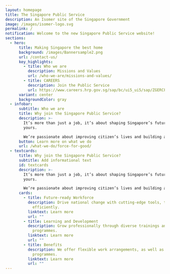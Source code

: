 ```yaml
---
layout: homepage
title: The Singapore Public Service
description: An Isomer site of the Singapore Government
image: /images/isomer-logo.svg
permalink: /
notification: Welcome to the new Singapore Public Service website!
sections:
  - hero:
      title: Making Singapore the best home
      background: /images/Bannersample2.png
      url: /contact-us/
      key_highlights:
        - title: Who we are
          description: Missions and Values
          url: /who-we-are/missions-and-values/
        - title: CAREERS
          description: Join the Public Service
          url: https://www.careers.hrp.gov.sg/sap/bc/ui5_ui5/sap/ZGERCFA004/index.html
      variant: center
      backgroundColor: gray
  - infobar:
      subtitle: Who we are
      title: Why join the Singapore Public Service?
      description: >-
        It’s more than just a job, it’s about shaping Singapore’s future and
        yours.

        We’re passionate about improving citizen’s lives and building a better tomorrow.
      button: Learn more on what we do
      url: /what-we-do/force-for-good/
  - textcards:
      title: Why join the Singapore Public Service?
      subtitle: Add informational text
      id: textcards
      description: >-
        It’s more than just a job, it’s about shaping Singapore’s future and
        yours.

        We’re passionate about improving citizen’s lives and building a better tomorrow.
      cards:
        - title: Future-ready Workforce
          description: Drive national change with cutting-edge tools, tackling challenges
            efficiently.
          linktext: Learn more
          url: ""
        - title: Learning and Development
          description: Grow professionally through diverse trainings and attachment
            programmes.
          linktext: Learn more
          url: ""
        - title: Benefits
          description: We offer flexible work arrangements, as well as employee wellness
            programmes.
          linktext: Learn more
          url: ""
---
```

